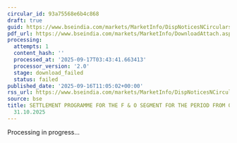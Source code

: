 ```yaml
---
circular_id: 93a75568e6b4c868
draft: true
guid: https://www.bseindia.com/markets/MarketInfo/DispNoticesNCirculars.aspx?Noticeid={40B22C24-2524-4A61-B0B2-7EE766C5D8E2}&noticeno=20250916-30&dt=09/16/2025&icount=30&totcount=79&flag=0
pdf_url: https://www.bseindia.com/markets/MarketInfo/DownloadAttach.aspx?id=20250916-30&attachedId=
processing:
  attempts: 1
  content_hash: ''
  processed_at: '2025-09-17T03:43:41.663413'
  processor_version: '2.0'
  stage: download_failed
  status: failed
published_date: '2025-09-16T11:05:02+00:00'
rss_url: https://www.bseindia.com/markets/MarketInfo/DispNoticesNCirculars.aspx?Noticeid={40B22C24-2524-4A61-B0B2-7EE766C5D8E2}&noticeno=20250916-30&dt=09/16/2025&icount=30&totcount=79&flag=0
source: bse
title: SETTLEMENT PROGRAMME FOR THE F & O SEGMENT FOR THE PERIOD FROM 01.10.2025 TO
  31.10.2025
---
```


Processing in progress...